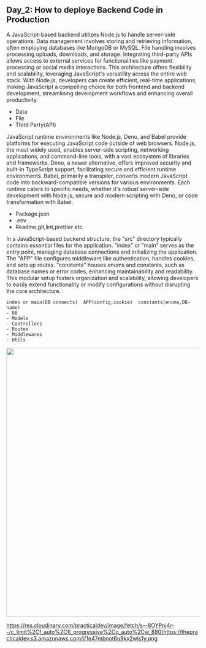 ## Day_2: How to deploye Backend Code in Production

A JavaScript-based backend utilizes Node.js to handle server-side operations. Data management involves storing and retrieving information, often employing databases like MongoDB or MySQL. File handling involves processing uploads, downloads, and storage. Integrating third-party APIs allows access to external services for functionalities like payment processing or social media interactions. This architecture offers flexibility and scalability, leveraging JavaScript's versatility across the entire web stack. With Node.js, developers can create efficient, real-time applications, making JavaScript a compelling choice for both frontend and backend development, streamlining development workflows and enhancing overall productivity.

 - Data
 - File
 - Third Party(API)
   
JavaScript runtime environments like Node.js, Deno, and Babel provide platforms for executing JavaScript code outside of web browsers. Node.js, the most widely used, enables server-side scripting, networking applications, and command-line tools, with a vast ecosystem of libraries and frameworks. Deno, a newer alternative, offers improved security and built-in TypeScript support, facilitating secure and efficient runtime environments. Babel, primarily a transpiler, converts modern JavaScript code into backward-compatible versions for various environments. Each runtime caters to specific needs, whether it's robust server-side development with Node.js, secure and modern scripting with Deno, or code transformation with Babel.

- Package.json
- .env
- Readme,git,lint,prettier etc.

In a JavaScript-based backend structure, the "src" directory typically contains essential files for the application. "index" or "main" serves as the entry point, managing database connections and initializing the application. The "APP" file configures middleware like authentication, handles cookies, and sets up routes. "constants" houses enums and constants, such as database names or error codes, enhancing maintainability and readability. This modular setup fosters organization and scalability, allowing developers to easily extend functionality or modify configurations without disrupting the core architecture.

	index or main(DB connects)	APP(config,cookie)	constants(enums,DB-name)
	- DB
	- Models
	- Controllers
	- Routes
	- Middlewares
	- Utils


<img src="[[https://github.com/akhileshpandey2511/25-Days-Backend-Challange/blob/main/Day_2/mmmmm.jpg](https://res.cloudinary.com/practicaldev/image/fetch/s--8OYPnj4r--/c_limit%2Cf_auto%2Cfl_progressive%2Cq_auto%2Cw_880/https://thepracticaldev.s3.amazonaws.com/i/1e47mbnot6u9kx2wls1y.png
)]" width="700">

https://res.cloudinary.com/practicaldev/image/fetch/s--8OYPnj4r--/c_limit%2Cf_auto%2Cfl_progressive%2Cq_auto%2Cw_880/https://thepracticaldev.s3.amazonaws.com/i/1e47mbnot6u9kx2wls1y.png
